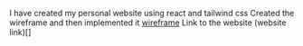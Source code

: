 I have created my personal website using react and tailwind css
Created the wireframe and then implemented it
[wireframe](updatedWireframe.pdf)
Link to the website (website link)[]
